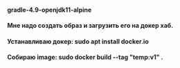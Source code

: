 #### gradle-4.9-openjdk11-alpine
#### Мне надо создать образ и загрузить его на докер хаб.
#### Устанавливаю докер: sudo apt install docker.io
#### Собираю image: sudo docker build --tag "temp:v1" .

